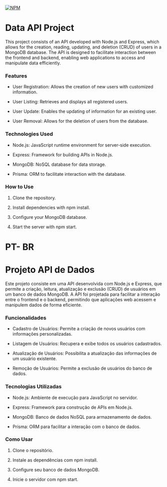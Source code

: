 [![NPM](https://img.shields.io/npm/l/react)](https://github.com/felippeximenes/Api_de_dados/blob/main/LICENSE) 

# Data API Project

This project consists of an API developed with Node.js and Express, which allows for the creation, reading, updating, and deletion (CRUD) of users in a MongoDB database. The API is designed to facilitate interaction between the frontend and backend, enabling web applications to access and manipulate data efficiently.

### Features

- User Registration: Allows the creation of new users with customized information.

- User Listing: Retrieves and displays all registered users.

- User Update: Enables the updating of information for an existing user.

- User Removal: Allows for the deletion of users from the database.

### Technologies Used

- Node.js: JavaScript runtime environment for server-side execution.

- Express: Framework for building APIs in Node.js.

- MongoDB: NoSQL database for data storage.

- Prisma: ORM to facilitate interaction with the database.

### How to Use

1. Clone the repository.

2. Install dependencies with npm install.

3. Configure your MongoDB database.

4. Start the server with npm start.



# PT- BR

# Projeto API de Dados

Este projeto consiste em uma API desenvolvida com Node.js e Express, que permite a criação, leitura, atualização e exclusão (CRUD) de usuários em um banco de dados MongoDB. A API foi projetada para facilitar a interação entre o frontend e o backend, permitindo que aplicações web acessem e manipulem dados de forma eficiente.

### Funcionalidades

- Cadastro de Usuários: Permite a criação de novos usuários com informações personalizadas.

- Listagem de Usuários: Recupera e exibe todos os usuários cadastrados.

- Atualização de Usuários: Possibilita a atualização das informações de um usuário existente.

- Remoção de Usuários: Permite a exclusão de usuários do banco de dados.

### Tecnologias Utilizadas

- Node.js: Ambiente de execução para JavaScript no servidor.

- Express: Framework para construção de APIs em Node.js.

- MongoDB: Banco de dados NoSQL para armazenamento de dados.

- Prisma: ORM para facilitar a interação com o banco de dados.

### Como Usar

1. Clone o repositório.

2. Instale as dependências com npm install.

3. Configure seu banco de dados MongoDB.

4. Inicie o servidor com npm start.
